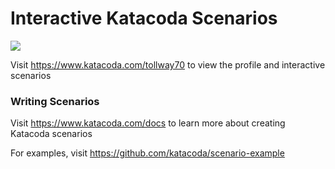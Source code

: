 # Interactive Katacoda Scenarios

[![](http://shields.katacoda.com/katacoda/tollway70/count.svg)](https://www.katacoda.com/tollway70 "Get your profile on Katacoda.com")

Visit https://www.katacoda.com/tollway70 to view the profile and interactive scenarios

### Writing Scenarios
Visit https://www.katacoda.com/docs to learn more about creating Katacoda scenarios

For examples, visit https://github.com/katacoda/scenario-example
